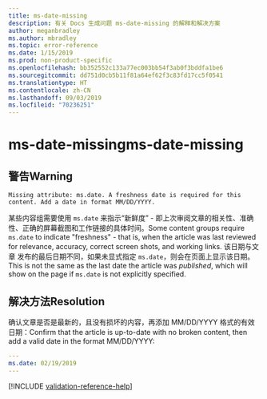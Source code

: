 ```yaml
---
title: ms-date-missing
description: 有关 Docs 生成问题 ms-date-missing 的解释和解决方案
author: meganbradley
ms.author: mbradley
ms.topic: error-reference
ms.date: 1/15/2019
ms.prod: non-product-specific
ms.openlocfilehash: bb352552c133a77ec003bb54f3ab0f3bddfa1be6
ms.sourcegitcommit: dd751d0cb5b11f81a64ef62f3c83fd17cc5f0541
ms.translationtype: HT
ms.contentlocale: zh-CN
ms.lasthandoff: 09/03/2019
ms.locfileid: "70236251"
---
```

# <a name="ms-date-missing"></a><span data-ttu-id="e8e24-103">ms-date-missing</span><span class="sxs-lookup"><span data-stu-id="e8e24-103">ms-date-missing</span></span>

## <a name="warning"></a><span data-ttu-id="e8e24-104">警告</span><span class="sxs-lookup"><span data-stu-id="e8e24-104">Warning</span></span>

`Missing attribute: ms.date. A freshness date is required for this content. Add a date in format MM/DD/YYYY.`

<span data-ttu-id="e8e24-105">某些内容组需要使用 `ms.date` 来指示“新鲜度” - 即上次审阅文章的相关性、准确性、正确的屏幕截图和工作链接的具体时间。</span><span class="sxs-lookup"><span data-stu-id="e8e24-105">Some content groups require `ms.date` to indicate "freshness" - that is, when the article was last reviewed for relevance, accuracy, correct screen shots, and working links.</span></span> <span data-ttu-id="e8e24-106">该日期与文章  发布的最后日期不同，如果未显式指定 `ms.date`，则会在页面上显示该日期。</span><span class="sxs-lookup"><span data-stu-id="e8e24-106">This is not the same as the last date the article was *published*, which will show on the page if `ms.date` is not explicitly specified.</span></span>

## <a name="resolution"></a><span data-ttu-id="e8e24-107">解决方法</span><span class="sxs-lookup"><span data-stu-id="e8e24-107">Resolution</span></span>

<span data-ttu-id="e8e24-108">确认文章是否是最新的，且没有损坏的内容，再添加 MM/DD/YYYY 格式的有效日期：</span><span class="sxs-lookup"><span data-stu-id="e8e24-108">Confirm that the article is up-to-date with no broken content, then add a valid date in the format MM/DD/YYYY:</span></span>

```yml
---
ms.date: 02/19/2019
---
```

<!--make sure to add this file to your includes folder and verify the path-->
[!INCLUDE [validation-reference-help](includes/validation-reference-help.md)]
